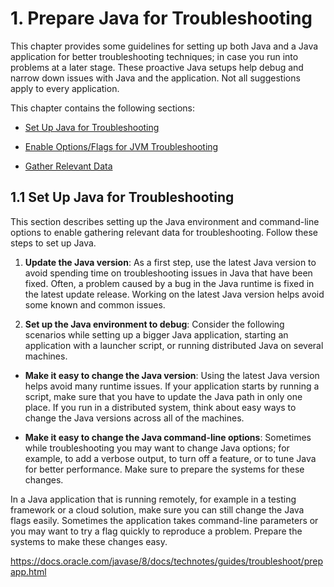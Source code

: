 # 1. Prepare Java for Troubleshooting

This chapter provides some guidelines for setting up both Java and a Java application for better troubleshooting techniques; in case you run into problems at a later stage. These proactive Java setups help debug and narrow down issues with Java and the application. Not all suggestions apply to every application.

This chapter contains the following sections:

- [Set Up Java for Troubleshooting]()

- [Enable Options/Flags for JVM Troubleshooting]()

- [Gather Relevant Data]()


## 1.1 Set Up Java for Troubleshooting

This section describes setting up the Java environment and command-line options to enable gathering relevant data for troubleshooting. Follow these steps to set up Java.

1. **Update the Java version**: As a first step, use the latest Java version to avoid spending time on troubleshooting issues in Java that have been fixed. Often, a problem caused by a bug in the Java runtime is fixed in the latest update release. Working on the latest Java version helps avoid some known and common issues.

2. **Set up the Java environment to debug**: Consider the following scenarios while setting up a bigger Java application, starting an application with a launcher script, or running distributed Java on several machines.

  - **Make it easy to change the Java version**: Using the latest Java version helps avoid many runtime issues. If your application starts by running a script, make sure that you have to update the Java path in only one place. If you run in a distributed system, think about easy ways to change the Java versions across all of the machines.

  - **Make it easy to change the Java command-line options**: Sometimes while troubleshooting you may want to change Java options; for example, to add a verbose output, to turn off a feature, or to tune Java for better performance. Make sure to prepare the systems for these changes.

  In a Java application that is running remotely, for example in a testing framework or a cloud solution, make sure you can still change the Java flags easily. Sometimes the application takes command-line parameters or you may want to try a flag quickly to reproduce a problem. Prepare the systems to make these changes easy.





<https://docs.oracle.com/javase/8/docs/technotes/guides/troubleshoot/prepapp.html>
